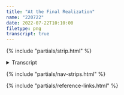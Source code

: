 ```yaml
---
title: "At the Final Realization"
name: "220722"
date: 2022-07-22T10:10:00
filetype: png
transcript: true
---
```


{% include "partials/strip.html" %}

<details closed>
<summary>Transcript</summary>

## {{ title }}
<small>*Published on {{ page.date.toDateString() }}*</small>

### Panel One 
**PIGGINS IN A NUETRAL SETTING, NO BACKGROUND; COULD BE ANYWHERE**  
PIGGINS ponders, standing with one hand holding his sweet tobacco twist, the other on his chin. His white T-shirt shows the outline of a heart.  

**PIGGINS ([about Piggins][p]):**  
Do we gotta destroy everything before we can have anything?

### Panel Two
T-shirt shows the outline of an indifferent face in the smiley face-style.  

**PIGGINS**  
…And it took this long?

### Panel Three
T-shirt shows the text ‘NO!’

**PIGGINS**  
Seems like it.
  
{% include "partials/reference-links.html" %}

</details>

{% include "partials/nav-strips.html" %}

{% include "partials/reference-links.html" %}
